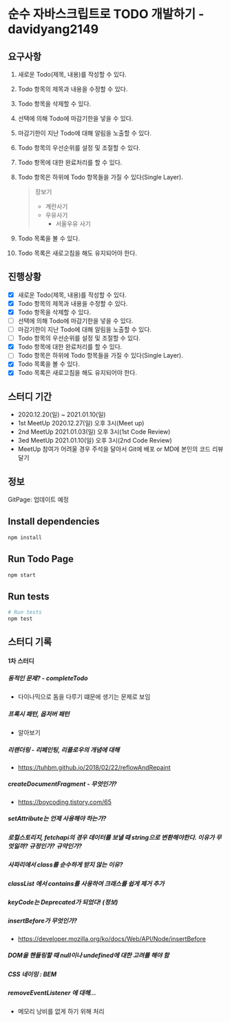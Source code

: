 # 순수 자바스크립트로 TODO 개발하기 - davidyang2149

## 요구사항

1. 새로운 Todo(제목, 내용)를 작성할 수 있다.
2. Todo 항목의 제목과 내용을 수정할 수 있다.
3. Todo 항목을 삭제할 수 있다.
4. 선택에 의해 Todo에 마감기한을 넣을 수 있다.
5. 마감기한이 지난 Todo에 대해 알림을 노출할 수 있다.
6. Todo 항목의 우선순위를 설정 및 조절할 수 있다.
7. Todo 항목에 대한 완료처리를 할 수 있다.
8. Todo 항목은 하위에 Todo 항목들을 가질 수 있다(Single Layer).

	> 장보기 
	> 	- 계란사기
	> 	- 우유사기
	> 		- 서울우유 사기
9. Todo 목록을 볼 수 있다.
10. Todo 목록은 새로고침을 해도 유지되어야 한다.

## 진행상황

- [x] 새로운 Todo(제목, 내용)를 작성할 수 있다.
- [x] Todo 항목의 제목과 내용을 수정할 수 있다.
- [x] Todo 항목을 삭제할 수 있다.
- [ ] 선택에 의해 Todo에 마감기한을 넣을 수 있다.
- [ ] 마감기한이 지난 Todo에 대해 알림을 노출할 수 있다.
- [ ] Todo 항목의 우선순위를 설정 및 조절할 수 있다.
- [x] Todo 항목에 대한 완료처리를 할 수 있다.
- [ ] Todo 항목은 하위에 Todo 항목들을 가질 수 있다(Single Layer).
- [x] Todo 목록을 볼 수 있다.
- [x] Todo 목록은 새로고침을 해도 유지되어야 한다.

## 스터디 기간

- 2020.12.20(일) ~ 2021.01.10(일)
- 1st MeetUp 2020.12.27(일) 오후 3시(Meet up)
- 2nd MeetUp 2021.01.03(일) 오후 3시(1st Code Review)
- 3ed MeetUp 2021.01.10(일) 오후 3시(2nd Code Review)
- MeetUp 참여가 어려울 경우 주석을 달아서 Git에 배포 or MD에 본인의 코드 리뷰 달기

## 정보
GitPage: 업데이트 예정

## Install dependencies

```bash
npm install
```

## Run Todo Page

```bash
npm start
```
## Run tests

```bash
# Run tests
npm test
```

## 스터디 기록

#### 1차 스터디

##### 동적인 문제? - completeTodo
- 다이나믹으로 돔을 다루기 떄문에 생기는 문제로 보임

##### 프록시 패턴, 옵저버 패턴 
- 알아보기

##### 리랜더링 - 리페인팅, 리플로우의 개념에 대해
- https://tuhbm.github.io/2018/02/22/reflowAndRepaint

##### createDocumentFragment - 무엇인가?
- https://boycoding.tistory.com/65

##### setAttribute는 언제 사용해야 하는가?


##### 로컬스토리지, fetchapi의 경우 데이터를 보낼 때 string으로 변환해야한다. 이유가 무엇일까? 규정인가? 규약인가?

##### 사파리에서 class를 순수하게 받지 않는 이유?

##### classList 에서 contains를 사용하여 크래스를 쉽게 제거 추가 

##### keyCode는 Deprecated가 되었다! (정보)

##### insertBefore가 무엇인가?
- https://developer.mozilla.org/ko/docs/Web/API/Node/insertBefore

##### DOM을 핸들링할 때 null이나 undefined에 대한 고려를 해야 함

##### CSS 네이밍 : BEM

##### removeEventListener 에 대해... 
- 메모리 낭비를 없게 하기 위해 처리
